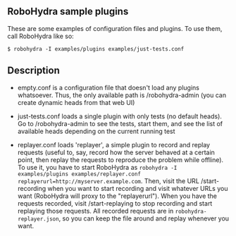 RoboHydra sample plugins
------------------------

These are some examples of configuration files and plugins. To use
them, call RoboHydra like so:

    $ robohydra -I examples/plugins examples/just-tests.conf


Description
-----------

* empty.conf is a configuration file that doesn't load any plugins
  whatsoever.  Thus, the only available path is /robohydra-admin (you
  can create dynamic heads from that web UI)

* just-tests.conf loads a single plugin with only tests (no default
  heads). Go to /robohydra-admin to see the tests, start them, and see
  the list of available heads depending on the current running test

* replayer.conf loads 'replayer', a simple plugin to record and replay
  requests (useful to, say, record how the server behaved at a certain
  point, then replay the requests to reproduce the problem while
  offline). To use it, you have to start RoboHydra as `robohydra -I
  examples/plugins examples/replayer.conf
  replayerurl=http://myserver.example.com`. Then, visit the URL
  /start-recording when you want to start recording and visit whatever
  URLs you want (RoboHydra will proxy to the "replayerurl"). When you
  have the requests recorded, visit /start-replaying to stop recording
  and start replaying those requests. All recorded requests are in
  `robohydra-replayer.json`, so you can keep the file around and replay
  whenever you want.
